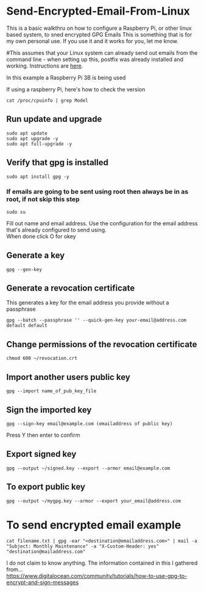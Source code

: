 # Send-Encrypted-Email-From-Linux
This is a basic walkthru on how to configure a Raspberry Pi, or other linux based system, to sned encrypted GPG Emails
This is something that is for my own personal use.  If you use it and it works for you, let me know.  

#This assumes that your Linux system can already send out emails from the command line
    - when setting up this, postfix was already installed and working.  Instructions are [here](https://medium.com/codingtown/send-mail-using-postfix-server-bbb08331d39d).

In this example a Raspberry Pi 3B is being used

If using a raspberry Pi, here's how to check the version
```shell
cat /proc/cpuinfo | grep Model
```

## Run update and upgrade
```shell
sudo apt update
sudo apt upgrade -y
sudo apt full-upgrade -y
```

## Verify that gpg is installed
```shell
sudo apt install gpg -y
```
### If emails are going to be sent using root then always be in as root, if not skip this step
```shell
sudo su
```

Fill out name and email address.  Use the configuration for the email address that's already configured to send using.  
When done click O for okey

## Generate a key
```shell
gpg --gen-key
```

## Generate a revocation certificate
This generates a key for the email address you provide without a passphrase
```shell
gpg --batch --passphrase '' --quick-gen-key your-email@address.com default default
```

## Change permissions of the revocation certificate
```shell
chmod 600 ~/revocation.crt
```

## Import another users public key
```shell
gpg --import name_of_pub_key_file
```

## Sign the imported key
```shell
gpg --sign-key email@example.com (emailaddress of public key)
```
Press Y then enter to confirm

## Export signed key
```shell
gpg --output ~/signed.key --export --armor email@example.com
```

## To export public key
```shell
gpg --output ~/mygpg.key --armor --export your_email@address.com
```

# To send encrypted email example
```shell
cat filename.txt | gpg -ear "<destination@emailaddress.com>" | mail -a "Subject: Monthly Maintenance" -a "X-Custom-Header: yes" "destination@mailaddress.com"
```

I do not claim to know anything.  The information contained in this I gathered from...<br>
https://www.digitalocean.com/community/tutorials/how-to-use-gpg-to-encrypt-and-sign-messages
